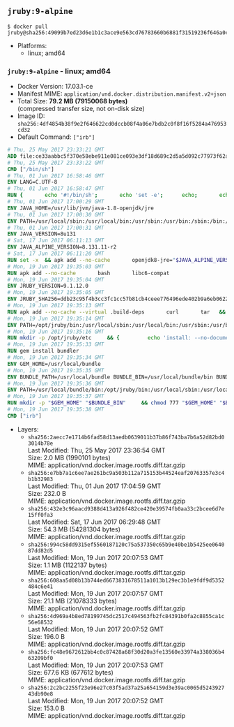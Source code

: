 ## `jruby:9-alpine`

```console
$ docker pull jruby@sha256:49099b7ed23d6e1b1c3ace9e563cd76783660b6881f31519236f646a0ca7b6e3
```

-	Platforms:
	-	linux; amd64

### `jruby:9-alpine` - linux; amd64

-	Docker Version: 17.03.1-ce
-	Manifest MIME: `application/vnd.docker.distribution.manifest.v2+json`
-	Total Size: **79.2 MB (79150068 bytes)**  
	(compressed transfer size, not on-disk size)
-	Image ID: `sha256:4df4854b38f9e2f646622cd0dccb08f4a06e7bdb2c0f8f16f5284a476953cd32`
-	Default Command: `["irb"]`

```dockerfile
# Thu, 25 May 2017 23:33:21 GMT
ADD file:ce33aabbc5f370e58ebe911e081ce093e3df18d689c2d5a5d092c77973f62a54 in / 
# Thu, 25 May 2017 23:33:22 GMT
CMD ["/bin/sh"]
# Thu, 01 Jun 2017 16:58:46 GMT
ENV LANG=C.UTF-8
# Thu, 01 Jun 2017 16:58:47 GMT
RUN { 		echo '#!/bin/sh'; 		echo 'set -e'; 		echo; 		echo 'dirname "$(dirname "$(readlink -f "$(which javac || which java)")")"'; 	} > /usr/local/bin/docker-java-home 	&& chmod +x /usr/local/bin/docker-java-home
# Thu, 01 Jun 2017 17:00:29 GMT
ENV JAVA_HOME=/usr/lib/jvm/java-1.8-openjdk/jre
# Thu, 01 Jun 2017 17:00:30 GMT
ENV PATH=/usr/local/sbin:/usr/local/bin:/usr/sbin:/usr/bin:/sbin:/bin:/usr/lib/jvm/java-1.8-openjdk/jre/bin:/usr/lib/jvm/java-1.8-openjdk/bin
# Thu, 01 Jun 2017 17:00:31 GMT
ENV JAVA_VERSION=8u131
# Sat, 17 Jun 2017 06:11:13 GMT
ENV JAVA_ALPINE_VERSION=8.131.11-r2
# Sat, 17 Jun 2017 06:11:20 GMT
RUN set -x 	&& apk add --no-cache 		openjdk8-jre="$JAVA_ALPINE_VERSION" 	&& [ "$JAVA_HOME" = "$(docker-java-home)" ]
# Mon, 19 Jun 2017 19:35:03 GMT
RUN apk add --no-cache       bash       libc6-compat
# Mon, 19 Jun 2017 19:35:04 GMT
ENV JRUBY_VERSION=9.1.12.0
# Mon, 19 Jun 2017 19:35:05 GMT
ENV JRUBY_SHA256=ddb23c95f4b3cc3fc1cc57b81cb4ceee776496ede402b9a6eb0622cf15e1a597
# Mon, 19 Jun 2017 19:35:13 GMT
RUN apk add --no-cache --virtual .build-deps       curl       tar   && mkdir -p /opt/jruby   && curl -fSL https://s3.amazonaws.com/jruby.org/downloads/${JRUBY_VERSION}/jruby-bin-${JRUBY_VERSION}.tar.gz -o /tmp/jruby.tar.gz   && echo "$JRUBY_SHA256 */tmp/jruby.tar.gz" | sha256sum -c -   && tar -zx --strip-components=1 -f /tmp/jruby.tar.gz -C /opt/jruby   && rm /tmp/jruby.tar.gz   && ln -s /opt/jruby/bin/jruby /usr/local/bin/ruby   && apk del .build-deps
# Mon, 19 Jun 2017 19:35:14 GMT
ENV PATH=/opt/jruby/bin:/usr/local/sbin:/usr/local/bin:/usr/sbin:/usr/bin:/sbin:/bin:/usr/lib/jvm/java-1.8-openjdk/jre/bin:/usr/lib/jvm/java-1.8-openjdk/bin
# Mon, 19 Jun 2017 19:35:16 GMT
RUN mkdir -p /opt/jruby/etc     && {         echo 'install: --no-document';         echo 'update: --no-document';     } >> /opt/jruby/etc/gemrc
# Mon, 19 Jun 2017 19:35:33 GMT
RUN gem install bundler
# Mon, 19 Jun 2017 19:35:34 GMT
ENV GEM_HOME=/usr/local/bundle
# Mon, 19 Jun 2017 19:35:35 GMT
ENV BUNDLE_PATH=/usr/local/bundle BUNDLE_BIN=/usr/local/bundle/bin BUNDLE_SILENCE_ROOT_WARNING=1 BUNDLE_APP_CONFIG=/usr/local/bundle
# Mon, 19 Jun 2017 19:35:36 GMT
ENV PATH=/usr/local/bundle/bin:/opt/jruby/bin:/usr/local/sbin:/usr/local/bin:/usr/sbin:/usr/bin:/sbin:/bin:/usr/lib/jvm/java-1.8-openjdk/jre/bin:/usr/lib/jvm/java-1.8-openjdk/bin
# Mon, 19 Jun 2017 19:35:37 GMT
RUN mkdir -p "$GEM_HOME" "$BUNDLE_BIN"     && chmod 777 "$GEM_HOME" "$BUNDLE_BIN"
# Mon, 19 Jun 2017 19:35:38 GMT
CMD ["irb"]
```

-	Layers:
	-	`sha256:2aecc7e1714b6fad58d13aedb0639011b37b86f743ba7b6a52d82bd03014b78e`  
		Last Modified: Thu, 25 May 2017 23:36:54 GMT  
		Size: 2.0 MB (1990101 bytes)  
		MIME: application/vnd.docker.image.rootfs.diff.tar.gzip
	-	`sha256:e7bb7a1c6ee7ae261bc9a503b112a715153b44524eaf20763357e3c4b1b32983`  
		Last Modified: Thu, 01 Jun 2017 17:04:59 GMT  
		Size: 232.0 B  
		MIME: application/vnd.docker.image.rootfs.diff.tar.gzip
	-	`sha256:432e3c96aacd9388d413a926f482ce420e39574fb0aa33c2bcee6d7e15ff0fa3`  
		Last Modified: Sat, 17 Jun 2017 06:29:48 GMT  
		Size: 54.3 MB (54281304 bytes)  
		MIME: application/vnd.docker.image.rootfs.diff.tar.gzip
	-	`sha256:994c58dd9315ef5560187120c75a537350c65b9e40be1b5425ee064087dd82d5`  
		Last Modified: Mon, 19 Jun 2017 20:07:53 GMT  
		Size: 1.1 MB (1122137 bytes)  
		MIME: application/vnd.docker.image.rootfs.diff.tar.gzip
	-	`sha256:608aa5d08b13b744ed6673831678511a1013b129ec3b1e9fdf9d5352484c6e41`  
		Last Modified: Mon, 19 Jun 2017 20:07:57 GMT  
		Size: 21.1 MB (21078333 bytes)  
		MIME: application/vnd.docker.image.rootfs.diff.tar.gzip
	-	`sha256:4d969a4b8ed78199745dc2517c494563fb2fc84391b0fa2c8855ca1c56e68532`  
		Last Modified: Mon, 19 Jun 2017 20:07:52 GMT  
		Size: 196.0 B  
		MIME: application/vnd.docker.image.rootfs.diff.tar.gzip
	-	`sha256:fc48e9672612bb4c0c87428a68f30d20a3fe13560e33974a338036b463209bf0`  
		Last Modified: Mon, 19 Jun 2017 20:07:53 GMT  
		Size: 677.6 KB (677612 bytes)  
		MIME: application/vnd.docker.image.rootfs.diff.tar.gzip
	-	`sha256:2c2bc2255f23e96e27c03f5ad37a25a654159d3e39ac0065d524392743db90e8`  
		Last Modified: Mon, 19 Jun 2017 20:07:52 GMT  
		Size: 153.0 B  
		MIME: application/vnd.docker.image.rootfs.diff.tar.gzip
